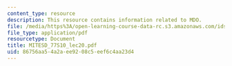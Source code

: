 ```yaml
---
content_type: resource
description: This resource contains information related to MDO.
file: /media/https%3A/open-learning-course-data-rc.s3.amazonaws.com/ids-338j-multidisciplinary-system-design-optimization-spring-2010/86756aa54a2aee9208c5eef6c4aa23d4_MITESD_77S10_lec20.pdf
file_type: application/pdf
resourcetype: Document
title: MITESD_77S10_lec20.pdf
uid: 86756aa5-4a2a-ee92-08c5-eef6c4aa23d4
---
```

